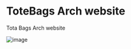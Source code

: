 # ToteBags Arch website
Tota Bags Arch website

![image](https://user-images.githubusercontent.com/76027960/181657631-c5cac523-9d79-4c07-aaa3-a1adee7ef481.png)

